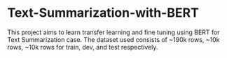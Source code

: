 # Text-Summarization-with-BERT
This project aims to learn transfer learning and fine tuning using BERT for Text Summarization case. The dataset used consists of ~190k rows, ~10k rows, ~10k rows for train, dev, and test respectively.
